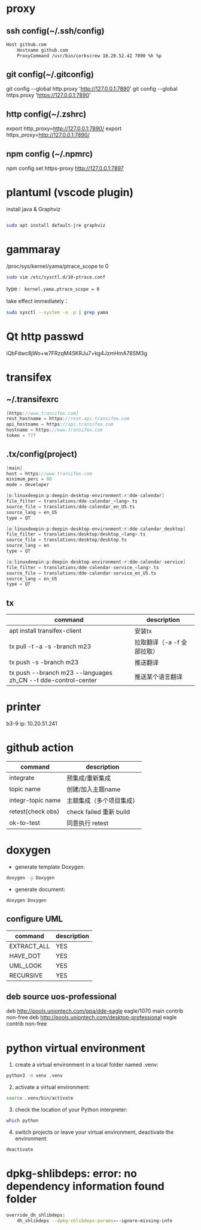 # proxy

## ssh config(~/.ssh/config)

``` sh
Host github.com
    Hostname github.com
    ProxyCommand /usr/bin/corkscrew 10.20.52.42 7890 %h %p
```

## git config(~/.gitconfig)

git config --global http.proxy 'http://127.0.0.1:7890'
git config --global https.proxy 'https://127.0.0.1:7890'

## http config(~/.zshrc)

export http_proxy=http://127.0.0.1:7890/
export https_proxy=http://127.0.0.1:7890/

## npm config (~/.npmrc)

npm config set https-proxy http://127.0.0.1:7897

# plantuml (vscode plugin)

install java & Graphviz
``` sh

sudo apt install default-jre graphviz
```

# gammaray

/proc/sys/kernel/yama/ptrace_scope to 0

``` sh
sudo vim /etc/sysctl.d/10-ptrace.conf
```
type : ` kernel.yama.ptrace_scope = 0`

take effect immediately：

``` sh
sudo sysctl --system -a -p | grep yama
```

# Qt http passwd

iQbFdwc8jWo+w7FRzqM4SKRJu7+kg4JzmHmA78SM3g


# transifex

## ~/.transifexrc

```c
[https://www.transifex.com]
rest_hostname = https://rest.api.transifex.com
api_hostname = https://api.transifex.com
hostname = https://www.transifex.com
token = ???
```

## .tx/config(project)

``` c
[main]
host = https://www.transifex.com
minimum_perc = 80
mode = developer

[o:linuxdeepin:p:deepin-desktop-environment:r:dde-calendar]
file_filter = translations/dde-calendar_<lang>.ts
source_file = translations/dde-calendar_en_US.ts
source_lang = en_US
type = QT

[o:linuxdeepin:p:deepin-desktop-environment:r:dde-calendar_desktop]
file_filter = translations/desktop/desktop_<lang>.ts
source_file = translations/desktop/desktop.ts
source_lang = en
type = QT

[o:linuxdeepin:p:deepin-desktop-environment:r:dde-calendar-service]
file_filter = translations/dde-calendar-service_<lang>.ts
source_file = translations/dde-calendar-service_en_US.ts
source_lang = en_US
type = QT
```

## tx

| command                      | description              |
|------------------------------|--------------------------|
| apt install transifex-client | 安装tx                   |
| tx pull -t -a -s -branch m23   | 拉取翻译（-a -f 全部拉取） |
| tx push -s -branch m23         | 推送翻译                 |
| tx push --branch m23 --languages zh_CN --t dde-control-center | 推送某个语言翻译|

# printer

b3-9 ip: 10.20.51.241

# github action

| command                      | description              |
|------------------------------|--------------------------|
| integrate                    | 预集成/重新集成          | 
| topic name                   | 创建/加入主题name        |
| integr-topic name            | 主题集成（多个项目集成） |
| retest(check obs)            | check failed 重新 build  |
| ok-to-test                   | 同意执行 retest          |

# doxygen 


- generate template Doxygen:

```sh
doxygen -g Doxygen  
```

- generate document:

```sh
doxygen Doxygen
```

## configure UML

| command                      | description              |
|------------------------------|--------------------------|
| EXTRACT_ALL                  | YES                      |
| HAVE_DOT                     | YES                      |
| UML_LOOK                     | YES                      |
| RECURSIVE                    | YES                      |

## deb source uos-professional

deb http://pools.uniontech.com/ppa/dde-eagle eagle/1070 main contrib non-free
deb http://pools.uniontech.com/desktop-professional eagle contrib non-free


# python virtual environment

1. create a virtual environment in a local folder named .venv:

```sh
python3 -m venv .venv
```

2. activate a virtual environment:

```sh
source .venv/bin/activate
```

3. check the location of your Python interpreter:

```sh
which python
```

4. switch projects or leave your virtual environment, deactivate the environment:

```sh
deactivate
```

# dpkg-shlibdeps: error: no dependency information found folder

```sh
override_dh_shlibdeps:
    dh_shlibdeps --dpkg-shlibdeps-params=--ignore-missing-info
```
